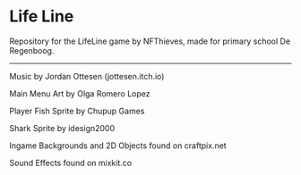 # Life Line

Repository for the LifeLine game by NFThieves, made for primary school De Regenboog.

---

Music by Jordan Ottesen (jottesen.itch.io)

Main Menu Art by Olga Romero Lopez

Player Fish Sprite by Chupup Games

Shark Sprite by idesign2000

Ingame Backgrounds and 2D Objects found on craftpix.net

Sound Effects found on mixkit.co
